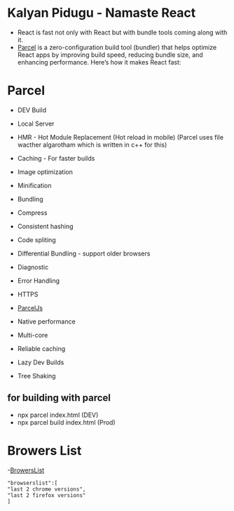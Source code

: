 # Kalyan Pidugu - Namaste React

- React is fast not only with React but with bundle tools coming along with it.
- [Parcel](https://parceljs.org/) is a zero-configuration build tool (bundler) that helps optimize React apps by improving build speed, reducing bundle size, and enhancing performance. Here’s how it makes React fast:

# Parcel

- DEV Build
- Local Server
- HMR - Hot Module Replacement (Hot reload in mobile) (Parcel uses file wacther algarotham which is written in c++ for this)
- Caching - For faster builds
- Image optimization
- Minification
- Bundling
- Compress
- Consistent hashing
- Code spliting
- Differential Bundling - support older browsers
- Diagnostic
- Error Handling
- HTTPS
- [ParcelJs](https://parceljs.org/)

- Native performance
- Multi-core
- Reliable caching
- Lazy Dev Builds
- Tree Shaking

## for building with parcel

- npx parcel index.html (DEV)
- npx parcel build index.html (Prod)

# Browers List

-[BrowersList](https://browserslist.dev/?q=bGFzdCAyIHZlcnNpb25z)

```
"browserslist":[
"last 2 chrome versions",
"last 2 firefox versions"
]
```
